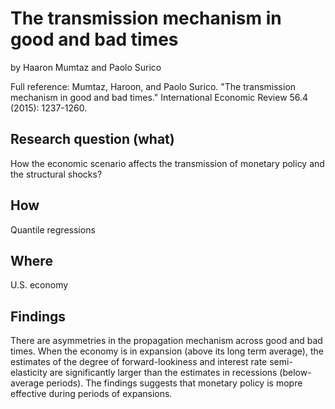 # The transmission mechanism in good and bad times
by Haaron Mumtaz and Paolo Surico

Full reference: Mumtaz, Haroon, and Paolo Surico. "The transmission mechanism in good and bad times." International Economic Review 56.4 (2015): 1237-1260.


## Research question (what)
How the economic scenario affects the transmission of monetary policy and the structural shocks?

## How 
Quantile regressions

## Where
U.S. economy

## Findings
There are asymmetries in the propagation mechanism across good and bad times. When the economy is in expansion (above its long term average), the estimates of the degree of forward-lookiness and interest rate semi-elasticity are significantly larger than the estimates in recessions (below-average periods).
The findings suggests that monetary policy is mopre effective during periods of expansions.
